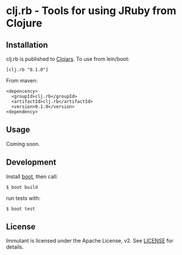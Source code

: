 # clj.rb - Tools for using JRuby from Clojure

## Installation

clj.rb is published to [Clojars](https://clojars.org/clj.rb). To use from lein/boot:

    [clj.rb "0.1.0"]

From maven:

    <depencency>
      <groupId>clj.rb</groupId>
      <artifactId>clj.rb</artifactId>
      <version>0.1.0</version>
    <dependency>

## Usage

Coming soon.

## Development

Install [boot](http://boot-clj.com), then call:

    $ boot build

run tests with:

    $ boot test

## License

Immutant is licensed under the Apache License, v2. See
[LICENSE](LICENSE) for details.
